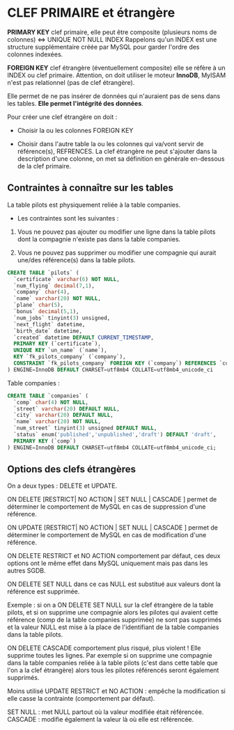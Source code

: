 # CLEF PRIMAIRE et étrangère

**PRIMARY KEY** clef primaire, elle peut être composite (plusieurs noms de colonnes) <=> UNIQUE NOT NULL INDEX
Rappelons qu'un INDEX est une structure supplémentaire créée par MySQL pour garder l'ordre des colonnes indexées.

**FOREIGN KEY** clef étrangère (éventuellement composite) elle se réfère à un INDEX ou clef primaire. Attention, on doit utiliser le moteur **InnoDB**, MyISAM n'est pas relationnel (pas de clef étrangère).

Elle permet de ne pas insérer de données qui n'auraient pas de sens dans les tables. **Elle permet l'intégrité des données**.

Pour créer une clef étrangère on doit :

- Choisir la ou les colonnes FOREIGN KEY

- Choisir dans l'autre table la ou les colonnes qui va/vont servir de référence(s), REFRENCES.
La clef étrangère ne peut s'ajouter dans la description d'une colonne, on met sa définition en générale en-dessous de la clef primaire.

## Contraintes à connaître sur les tables

La table pilots est physiquement reliée à la table companies.

- Les contraintes sont les suivantes :

1. Vous ne pouvez pas ajouter ou modifier une ligne dans la table pilots dont la compagnie n'existe pas dans la table companies.

2. Vous ne pouvez pas supprimer ou modifier une compagnie qui aurait une/des référence(s) dans la table pilots.

```sql
CREATE TABLE `pilots` (
  `certificate` varchar(6) NOT NULL,
  `num_flying` decimal(7,1),
  `company` char(4),
  `name` varchar(20) NOT NULL,
  `plane` char(5),
  `bonus` decimal(5,1),
  `num_jobs` tinyint(3) unsigned,
  `next_flight` datetime,
  `birth_date` datetime,
  `created` datetime DEFAULT CURRENT_TIMESTAMP,
  PRIMARY KEY (`certificate`),
  UNIQUE KEY `un_name` (`name`),
  KEY `fk_pilots_company` (`company`),
  CONSTRAINT `fk_pilots_company` FOREIGN KEY (`company`) REFERENCES `companies` (`comp`)
) ENGINE=InnoDB DEFAULT CHARSET=utf8mb4 COLLATE=utf8mb4_unicode_ci
```

Table companies :

```sql
CREATE TABLE `companies` (
  `comp` char(4) NOT NULL,
  `street` varchar(20) DEFAULT NULL,
  `city` varchar(20) DEFAULT NULL,
  `name` varchar(20) NOT NULL,
  `num_street` tinyint(3) unsigned DEFAULT NULL,
  `status` enum('published','unpublished','draft') DEFAULT 'draft',
  PRIMARY KEY (`comp`)
) ENGINE=InnoDB DEFAULT CHARSET=utf8mb4 COLLATE=utf8mb4_unicode_ci;
```

## Options des clefs étrangères

On a deux types : DELETE et UPDATE.

ON DELETE [RESTRICT| NO ACTION | SET NULL | CASCADE ] permet de déterminer le comportement de MySQL en cas de suppression d'une référence.

ON UPDATE [RESTRICT| NO ACTION | SET NULL | CASCADE ] permet de déterminer le comportement de MySQL en cas de modification d'une référence.

ON DELETE RESTRICT et NO ACTION comportement par défaut, ces deux options ont le même effet dans MySQL uniquement mais pas dans les autres SGDB.

ON DELETE SET NULL dans ce cas NULL est substitué aux valeurs dont la référence est supprimée.

Exemple : si on a ON DELETE SET NULL sur la clef étrangère de la table pilots, et si on supprime une compagnie alors les pilotes qui avaient cette référence (comp de la table companies supprimée) ne sont pas supprimés et la valeur NULL est mise à la place de l'identifiant de la table companies dans la table pilots.

ON DELETE CASCADE comportement plus risqué, plus violent ! Elle supprime toutes les lignes. Par exemple si on supprime une compagnie dans la table companies reliée à la table pilots (c'est dans cette table que l'on a la clef étrangère) alors tous les pilotes référencés seront également supprimés.

Moins utilisé
UPDATE RESTRICT et NO ACTION : empêche la modification si elle casse la contrainte (comportement par défaut).

SET NULL : met NULL partout où la valeur modifiée était référencée.
CASCADE : modifie également la valeur là où elle est référencée.
